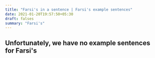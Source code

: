 ```yaml
---
title: "Farsi's in a sentence | Farsi's example sentences"
date: 2021-01-20T19:57:50+05:30
draft: falses
summary: "Farsi's"
---
```

## Unfortunately, we have no example sentences for Farsi's                 
